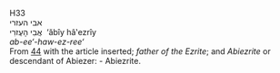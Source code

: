<body>
  <p>H33<br>  אבי העזרי  <br> אֲבִי הָעֶזרִי  ‎  ‘ăbı̂y hâ‛ezrı̂y  <br><i>ab-ee‘-haw-ez-ree‘ </i><br>From <a href="h0044.htm">44</a> with the article inserted; <i>father</i> <i>of</i> <i>the</i> <i>Ezrite</i>; and <i>Abiezrite</i> or descendant of Abiezer: - Abiezrite.<br></p>
 </body>